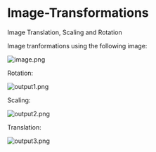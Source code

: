 # Image-Transformations
Image Translation, Scaling and Rotation

Image tranformations using the following image:

![image.png](https://i.imgur.com/Fr2hVrB.jpg 'input')

Rotation:

![output1.png](https://i.imgur.com/zFQTSqD.png 'rotation')

Scaling:

![output2.png](https://i.imgur.com/ky7c0SP.png 'scaling')

Translation:

![output3.png](https://i.imgur.com/ena0T4w.png 'translation')
